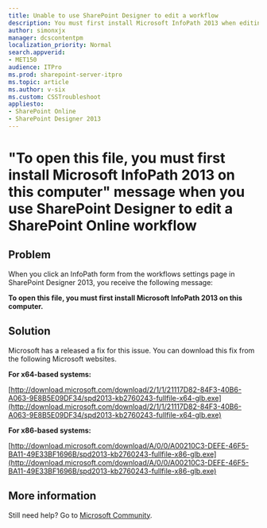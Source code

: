 ```yaml
---
title: Unable to use SharePoint Designer to edit a workflow
description: You must first install Microsoft InfoPath 2013 when editing an InfoPath form from the workflows settings page in SharePoint Designer 2013.
author: simonxjx
manager: dcscontentpm
localization_priority: Normal
search.appverid: 
- MET150
audience: ITPro
ms.prod: sharepoint-server-itpro
ms.topic: article
ms.author: v-six
ms.custom: CSSTroubleshoot
appliesto:
- SharePoint Online
- SharePoint Designer 2013
---
```


# "To open this file, you must first install Microsoft InfoPath 2013 on this computer" message when you use SharePoint Designer to edit a SharePoint Online workflow

## Problem

When you click an InfoPath form from the workflows settings page in SharePoint Designer 2013, you receive the following message:

**To open this file, you must first install Microsoft InfoPath 2013 on this computer.**

## Solution

Microsoft has a released a fix for this issue. You can download this fix from the following Microsoft websites.

**For x64-based systems:**

[http://download.microsoft.com/download/2/1/1/21117D82-84F3-40B6-A063-9E8B5E09DF34/spd2013-kb2760243-fullfile-x64-glb.exe](http://download.microsoft.com/download/2/1/1/21117D82-84F3-40B6-A063-9E8B5E09DF34/spd2013-kb2760243-fullfile-x64-glb.exe)

**For x86-based systems:**

[http://download.microsoft.com/download/A/0/0/A00210C3-DEFE-46F5-BA11-49E33BF1696B/spd2013-kb2760243-fullfile-x86-glb.exe](http://download.microsoft.com/download/A/0/0/A00210C3-DEFE-46F5-BA11-49E33BF1696B/spd2013-kb2760243-fullfile-x86-glb.exe)

## More information

Still need help? Go to [Microsoft Community](https://answers.microsoft.com/).
